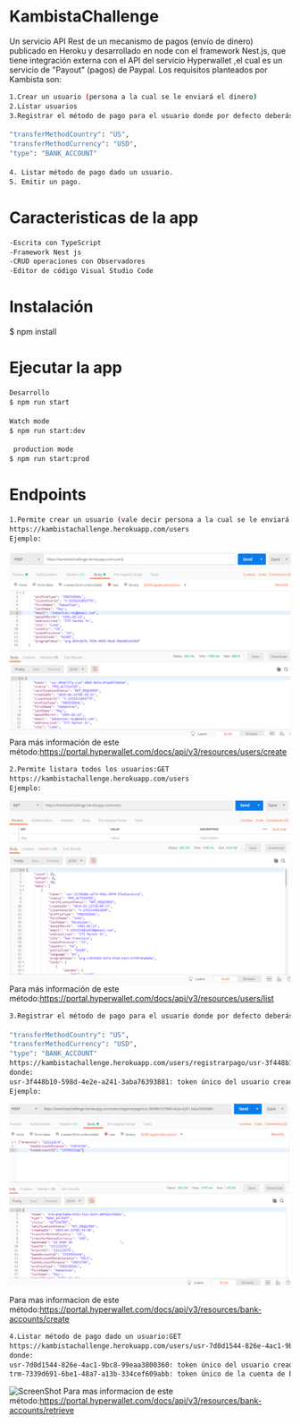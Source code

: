 # KambistaChallenge

Un servicio API Rest de un mecanismo de pagos (envío de dinero) publicado en Heroku y desarrollado en node con el framework Nest.js, que tiene integración externa con el API del servicio Hyperwallet ,el cual es un servicio de "Payout" (pagos) de Paypal.
Los requisitos planteados por Kambista son:
```bash
1.Crear un usuario (persona a la cual se le enviará el dinero)
2.Listar usuarios
3.Registrar el método de pago para el usuario donde por defecto deberás "setear" las variasbles para éste caso:

"transferMethodCountry": "US",
"transferMethodCurrency": "USD",
"type": "BANK_ACCOUNT"

4. Listar método de pago dado un usuario.
5. Emitir un pago.
```
# Caracteristicas de la app
  ```bash
  -Escrita con TypeScript
  -Framework Nest js
  -CRUD operaciones con Observadores
  -Editor de código Visual Studio Code
  ```
# Instalación 
$ npm install

# Ejecutar la  app
 ```bash
 Desarrollo
$ npm run start
 
 Watch mode
$ npm run start:dev

  production mode
$ npm run start:prod
```
# Endpoints
```bash
1.Permite crear un usuario (vale decir persona a la cual se le enviará el dinero):POST
https://kambistachallenge.herokuapp.com/users
Ejemplo:
```
![ScreenShot](https://raw.githubusercontent.com/diewoo/KambistaChallenge/master/assets/1.crearUsuario.png)
Para más información de este método:https://portal.hyperwallet.com/docs/api/v3/resources/users/create
```bash
2.Permite listara todos los usuarios:GET
https://kambistachallenge.herokuapp.com/users
Ejemplo:
```
![ScreenShot](https://raw.githubusercontent.com/diewoo/KambistaChallenge/master/assets/02.ListarUsusarios.png)
Para más información de este método:https://portal.hyperwallet.com/docs/api/v3/resources/users/list
```bash
3.Registrar el método de pago para el usuario donde por defecto deberás "setear" las variables para éste caso:

"transferMethodCountry": "US",
"transferMethodCurrency": "USD",
"type": "BANK_ACCOUNT"
https://kambistachallenge.herokuapp.com/users/registrarpago/usr-3f448b10-598d-4e2e-a241-3aba76393881
donde:
usr-3f448b10-598d-4e2e-a241-3aba76393881: token único del usuario creado ( aunque podría ser de cualquier usuario si se conoce su token)
Ejemplo:
```
![ScreenShot](https://raw.githubusercontent.com/diewoo/KambistaChallenge/master/assets/03.RegistrarPago.png)

Para mas informacion de este método:https://portal.hyperwallet.com/docs/api/v3/resources/bank-accounts/create
```bash
4.Listar método de pago dado un usuario:GET
https://kambistachallenge.herokuapp.com/users/usr-7d0d1544-826e-4ac1-9bc8-99eaa3800360/bank-accounts/trm-7339d691-6be1-48a7-a13b-334cef609abb
donde:
usr-7d0d1544-826e-4ac1-9bc8-99eaa3800360: token único del usuario creado ( aunque podría ser de cualquier usuario si se conoce su token)
trm-7339d691-6be1-48a7-a13b-334cef609abb: token único de la cuenta de banco 
```
![ScreenShot](https://raw.githubusercontent.com/diewoo/KambistaChallenge/master/assets/04.ListaMétodoDePagoUsuario.png)
Para mas informacion de este método:https://portal.hyperwallet.com/docs/api/v3/resources/bank-accounts/retrieve

